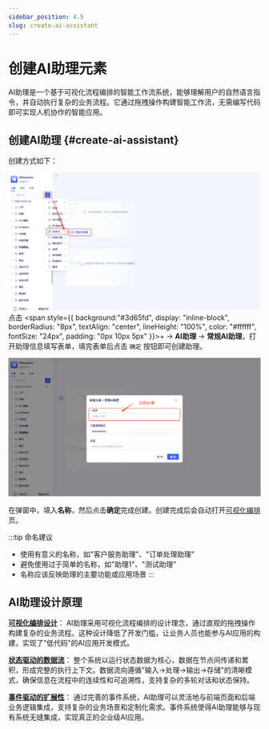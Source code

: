 ```yaml
---
sidebar_position: 4.5
slug: create-ai-assistant
---
```


# 创建AI助理元素

AI助理是一个基于可视化流程编排的智能工作流系统，能够理解用户的自然语言指令，并自动执行复杂的业务流程。它通过拖拽操作构建智能工作流，无需编写代码即可实现人机协作的智能应用。

## 创建AI助理 {#create-ai-assistant}

创建方式如下：

![创建AI助理-入口](./img/assistant/create-assistant.png)
点击 <span style={{ background:"#3d65fd", display: "inline-block", borderRadius: "8px", textAlign: "center", lineHeight: "100%", color: "#ffffff", fontSize: "24px", padding: "0px 10px 5px" }}>+</span>  → **AI助理** → **常规AI助理**，打开助理信息填写表单，填完表单后点击 `确定` 按钮即可创建助理。

![创建AI助理-表单](./img/assistant/create-form.png)

在弹窗中，填入**名称**，然后点击**确定**完成创建。创建完成后会自动打开[可视化编排](./process-orchestration-node-configuration)页。

:::tip 命名建议
- 使用有意义的名称，如"客户服务助理"、"订单处理助理"
- 避免使用过于简单的名称，如"助理1"、"测试助理"
- 名称应该反映助理的主要功能或应用场景
:::


## AI助理设计原理

**[可视化编排设计](./process-orchestration-node-configuration)**：
AI助理采用可视化流程编排的设计理念，通过直观的拖拽操作构建复杂的业务流程。这种设计降低了开发门槛，让业务人员也能参与AI应用的构建，实现了"低代码"的AI应用开发模式。

**[状态驱动的数据流](./ai-assistant-state)**：
整个系统以运行状态数据为核心，数据在节点间传递和累积，形成完整的执行上下文。数据流向遵循"输入→处理→输出→存储"的清晰模式，确保信息在流程中的连续性和可追溯性，支持复杂的多轮对话和状态保持。

**[事件驱动的扩展性](./ai-assistant-event)**：
通过完善的事件系统，AI助理可以灵活地与前端页面和后端业务逻辑集成，支持复杂的业务场景和定制化需求。事件系统使得AI助理能够与现有系统无缝集成，实现真正的企业级AI应用。
